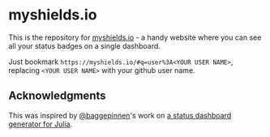 # myshields.io

This is the repository for [myshields.io](https://myshields.io) - a handy website where you can see all your
status badges on a single dashboard.

Just bookmark `https://myshields.io/#q=user%3A<YOUR USER NAME>`, replacing `<YOUR USER NAME>` with your github
user name.

## Acknowledgments

This was inspired by [@baggepinnen](https://github.com/baggepinnen)'s work on
[a status dashboard generator for Julia](https://github.com/baggepinnen/PkgDashboards.jl/).

